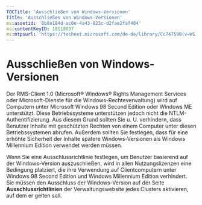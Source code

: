 ```yaml
---
TOCTitle: 'Ausschließen von Windows-Versionen'
Title: 'Ausschließen von Windows-Versionen'
ms:assetid: '8b8a184d-ac0e-4a43-822c-d2fae2faf484'
ms:contentKeyID: 18118937
ms:mtpsurl: 'https://technet.microsoft.com/de-de/library/Cc747590(v=WS.10)'
---
```


Ausschließen von Windows-Versionen
==================================

Der RMS-Client 1.0 (Microsoft® Windows® Rights Management Services oder Microsoft-Dienste für die Windows-Rechteverwaltung) wird auf Computern unter Microsoft Windows 98 Second Edition oder Windows ME unterstützt. Diese Betriebssysteme unterstützen jedoch nicht die NTLM-Authentifizierung. Aus diesem Grund sollten Sie u. U. verhindern, dass Benutzer Inhalte mit geschützten Rechten von einem Computer unter diesen Betriebssystemen abrufen. Außerdem sollten Sie festlegen, dass für eine erhöhte Sicherheit der Inhalte spätere Windows-Versionen als Windows Millennium Edition verwendet werden müssen.

Wenn Sie eine Ausschlussrichtlinie festlegen, um Benutzer basierend auf der Windows-Version auszuschließen, wird in allen Nutzungslizenzen eine Bedingung platziert, die ihre Verwendung auf Clientcomputern unter Windows 98 Second Edition und Windows Millennium Edition verhindert. Sie müssen den Ausschluss der Windows-Version auf der Seite **Ausschlussrichtlinien** der Verwaltungswebsite jedes Clusters aktivieren, auf dem er gelten soll.
